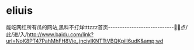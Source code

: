 # eliuis
能吃网红所有瓜的网站,黑料不打烊tttzzz首页----------------------------💼💼点/此/进/入/http://www.baidu.com/link?url=NoK8PT47PahMhFH8Vie_jnciyIKNTTtVBQKpill6udK&amp;wd
